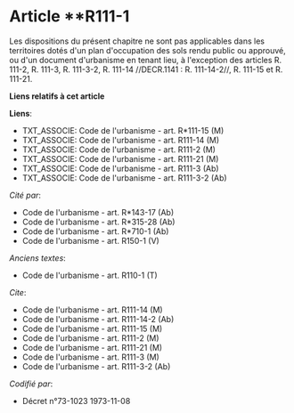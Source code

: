 # Article **R111-1

Les dispositions du présent chapitre ne sont pas applicables dans les territoires dotés d'un plan d'occupation des sols rendu
public ou approuvé, ou d'un document d'urbanisme en tenant lieu, à l'exception des articles R. 111-2, R. 111-3, R. 111-3-2,
R. 111-14 //DECR.1141 : R. 111-14-2//, R. 111-15 et R. 111-21.

**Liens relatifs à cet article**

**Liens**:

  - TXT_ASSOCIE: Code de l'urbanisme - art. R*111-15 (M)
  - TXT_ASSOCIE: Code de l'urbanisme - art. R111-14 (M)
  - TXT_ASSOCIE: Code de l'urbanisme - art. R111-2 (M)
  - TXT_ASSOCIE: Code de l'urbanisme - art. R111-21 (M)
  - TXT_ASSOCIE: Code de l'urbanisme - art. R111-3 (Ab)
  - TXT_ASSOCIE: Code de l'urbanisme - art. R111-3-2 (Ab)

_Cité par_:

  - Code de l'urbanisme - art. R*143-17 (Ab)
  - Code de l'urbanisme - art. R*315-28 (Ab)
  - Code de l'urbanisme - art. R*710-1 (Ab)
  - Code de l'urbanisme - art. R150-1 (V)

_Anciens textes_:

  - Code de l'urbanisme - art. R110-1 (T)

_Cite_:

  - Code de l'urbanisme - art. R111-14 (M)
  - Code de l'urbanisme - art. R111-14-2 (Ab)
  - Code de l'urbanisme - art. R111-15 (M)
  - Code de l'urbanisme - art. R111-2 (M)
  - Code de l'urbanisme - art. R111-21 (M)
  - Code de l'urbanisme - art. R111-3 (M)
  - Code de l'urbanisme - art. R111-3-2 (Ab)

_Codifié par_:

  - Décret n°73-1023 1973-11-08
